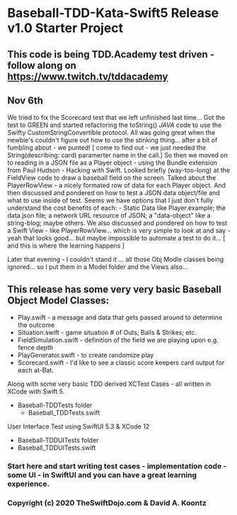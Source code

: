 #  Baseball-TDD-Kata-Swift5 Release v1.0 Starter Project

## This code is being TDD.Academy test driven - follow along on https://www.twitch.tv/tddacademy

## Nov 6th 
We tried to fix the Scorecard test that we left unfinished last time... Got the test to GREEN and started refactoring the toString() *JAVA* code to use the Swifty CustomStringConvertible protocol.  All was going great when the newbie's couldn't figure out how to use the stinking thing... after a bit of fumbling about - we punted!  [ come to find out - we just needed the String(describing: card) paramerter name in the call.]
So then we moved on to reading in a JSON file as a Player object - using the Bundle extension from Paul Hudson - Hacking with Swift.
Looked briefly (way-too-long) at the FieldView code to draw a baseball field on the screen.
Talked about the PlayerRowView - a nicely formated row of data for each Player object.
And then discussed and pondered on how to test a JSON data object/file and what to use inside of test.  Seems we have options that I just don't fully understand the cost benefits of each:  - Static Data like Player.example; the data.json file;  a network URL resource of JSON; a "data-object" like a string-blog; maybe others.
We also discussed and pondered on how to test a Swift View - like PlayerRowView... which is very simple to look at and say - yeah that looks good... but maybe impossible to automate a test to do it...
[ and this is where the learning happens ]

Later that evening - I couldn't stand it ... all those Obj Modle classes being ignored... so I put them in a Model folder and the Views also...

## This release has some very very basic Baseball Object Model Classes:

- Play.swift - a message and data that gets passed around to determine the outcome
- Situation.swift - game situation # of Outs;  Balls & Strikes; etc.
- FieldSimulation.swift - definition of the field we are playing upon e.g. fence depth
- PlayGenerator.swift - to create randomize play
- Scorecard.swift - I'd like to see a classic score keepers card output for each at-Bat.

Along with some very basic TDD derived XCTest Cases - all written in XCode with Swift 5.

- Baseball-TDDTests folder
  - Baseball_TDDTests.swift
  
User Interface Test using SwiftUI 5.3 & XCode 12 
- Baseball-TDDUITests folder
 - Baseball_TDDUITests.swift

### Start here and start writing test cases - implementation code - some UI - in SwiftUI and you can have a great learning experience.

### Copyright (c) 2020 TheSwiftDojo.com  & David A. Koontz

